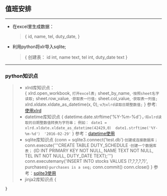 ## 值班安排
---
* 在excel里生成数据： 
  > { id,
      name,
      tel,
      duty_date,
    }
* 利用python将xlr导入sqlite;
  > { 创建表：
        id int,
        name text,
        tel int,
        duty_date text
    }
---
### python知识点
> * xlrd库知识点：  
    { xlrd.open_workbook, `打开excel表;`
      sheet_by_name,   ·`按照sheet名字读取;`
      sheet.row_value, ·`获取表一行值;`
      sheet.col_value, ·`获取表一列值;`
      xlrd.xldate.xldate_as_datetime(x, 0),·`x为xlrd读取日期整数值;`
    }
    参考: [使用xlrd](http://www.cnblogs.com/lhj588/archive/2012/01/06/2314181.html)
> * datetime库知识点
    { datetime.date.strftime('%Y-%m-%d'），·`将xlrd读取的日期整数值转换为字符串；`
    `例如： date1 = xlrd.xldate.xldate_as_datetime(42429,0）
    	   date1.strftime('%Y-%m-%d'）
    	   '2016-02-29'`
    }
    参考：[datetime使用](http://blog.csdn.net/zithan/article/details/6719397)
> * sqlite库知识点
    {conn = sqlite3.connect('test.db')·`创建或连接数据库；`
     conn.execute('''CREATE TABLE DUTY_SCHEDULE  ·`创建一个数据库表；`
       (ID INT PRIMARY KEY     NOT NULL,
       NAME           TEXT    NOT NULL,
       TEL            INT     NOT NULL,
       DUTY_DATE      TEXT);''')
     conn.executemany('INSERT INTO stocks VALUES (?,?,?,?,?)', purchases)·`purchases is a seq;`
     conn.commit()
     conn.close() 
    }
    参考：[sqlite3使用](http://www.tutorialspoint.com/sqlite/sqlite_python.htm)
> * jinja2库知识点
    {
    	
    }
